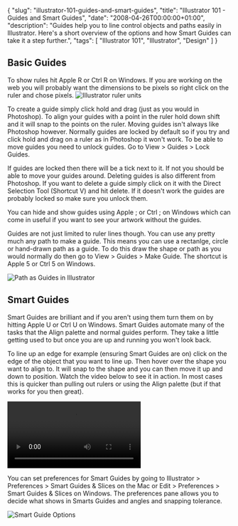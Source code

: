 {
  "slug": "illustrator-101-guides-and-smart-guides",
  "title": "Illustrator 101 - Guides and Smart Guides",
  "date": "2008-04-26T00:00:00+01:00",
  "description": "Guides help you to line control objects and paths easily in Illustrator. Here's a short overview of the options and how Smart Guides can take it a step further.",
  "tags": [
    "Illustrator 101",
    "Illustrator",
    "Design"
  ]
}

## Basic Guides

To show rules hit Apple R or Ctrl R on Windows. If you are working on the web you will probably want the dimensions to be pixels so right click on the ruler and chose pixels. 
![Illustrator ruler units][1] 

To create a guide simply click hold and drag (just as you would in Photoshop). To align your guides with a point in the ruler hold down shift and it will snap to the points on the ruler. Moving guides isn't always like Photoshop however. Normally guides are locked by default so if you try and click hold and drag on a ruler as in Photoshop it won't work. To be able to move guides you need to unlock guides. Go to View > Guides > Lock Guides. 

If guides are locked then there will be a tick next to it. If not you should be able to move your guides around. Deleting guides is also different from Photoshop. If you want to delete a guide simply click on it with the Direct Selection Tool (Shortcut V) and hit delete. If it doesn't work the guides are probably locked so make sure you unlock them.

You can hide and show guides using Apple ; or Ctrl ; on Windows which can come in useful if you want to see your artwork without the guides. 

Guides are not just limited to ruler lines though. You can use any pretty much any path to make a guide. This means you can use a rectanlge, circle or hand-drawn path as a guide. To do this draw the shape or path as you would normally do then go to View > Guides > Make Guide. The shortcut is Apple 5 or Ctrl 5 on Windows.

![Path as Guides in Illustrator][2] 

## Smart Guides

Smart Guides are brilliant and if you aren't using them turn them on by hitting Apple U or Ctrl U on Windows. Smart Guides automate many of the tasks that the Align palette and normal guides perform. They take a little getting used to but once you are up and running you won't look back.

To line up an edge for example (ensuring Smart Guides are on) click on the edge of the object that you want to line up. Then hover over the shape you want to align to. It will snap to the shape and you can then move it up and down to position. Watch the video below to see it in action. In most cases this is quicker than pulling out rulers or using the Align palette (but if that works for you then great). 

<video controls>
  <source src="/movies/mp4/guides_illustrator.mp4" type='video/mp4; codecs="avc1.42E01E, mp4a.40.2"' />
  <source src="/movies/ogv/guides_illustrator.ogv" type='video/ogg; codecs="theora, vorbis"' />
  To view this video you need the latest version of <a href="http://www.apple.com/safari/">Safari</a>, <a href="http://www.mozilla.com/firefox/">Firefox</a> or <a href="http://www.google.com/chrome">Chrome</a>. Alterantively download the videos and watch them offline. <a href="/movies/mp4/guides_illustrator.mp4">Windows / Mac (mp4)</a>, <a href="/movies/mp4/guides_illustrator.mp4">Linux (ogv)</a>
</video>

You can set preferences for Smart Guides by going to Illustrator > Preferences > Smart Guides & Slices on the Mac or Edit > Preferences > Smart Guides & Slices on Windows. The preferences pane allows you to decide what shows in Smarts Guides and angles and snapping tolerance.

![Smart Guide Options][3]

 [1]: https://shapeshed.com/images/articles/illustrator_rulers.jpg
 [2]: https://shapeshed.com/images/articles/illustrator_paths_guides.jpg
 [3]: https://shapeshed.com/images/articles/smart_guide_options.jpg

